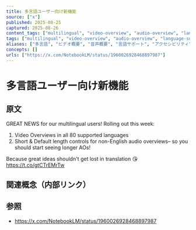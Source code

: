```yaml
---
title: 多言語ユーザー向け新機能
source: ["x"]
published: 2025-08-25
captured: 2025-08-26
content_tags: ["multilingual", "video-overview", "audio-overview", "language-support", "accessibility", "internationalization"]
tags: ["multilingual", "video-overview", "audio-overview", "language-support", "accessibility", "internationalization"]
aliases: ["多言語", "ビデオ概要", "音声概要", "言語サポート", "アクセシビリティ", "国際化", "multilingual support", "video summaries", "audio summaries"]
concepts: []
urls: ["https://x.com/NotebookLM/status/1960026928468897987"]
---
```


# 多言語ユーザー向け新機能
## 原文
GREAT NEWS for our multilingual users! Rolling out this week:

1) Video Overviews in all 80 supported languages
2) Short &amp; Default length controls for non-English audio overviews– so you should start seeing longer AOs!

Because great ideas shouldn't get lost in translation 😘 https://t.co/gtCTrEMrTw

## 関連概念（内部リンク）

## 参照
- https://x.com/NotebookLM/status/1960026928468897987